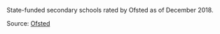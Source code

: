 State-funded secondary schools rated by Ofsted as of December 2018.

Source: <a href="https://www.gov.uk/government/statistics/state-funded-schools-inspections-and-outcomes-as-at-31-december-2018" target="_blank">Ofsted</a>